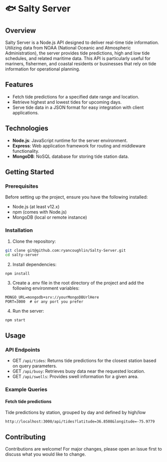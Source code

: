 # 🐟 Salty Server

## Overview

Salty Server is a Node.js API designed to deliver real-time tide information. Utilizing data from NOAA (National Oceanic and Atmospheric Administration), the server provides tide predictions, high and low tide schedules, and related maritime data. This API is particularly useful for mariners, fishermen, and coastal residents or businesses that rely on tide information for operational planning.

## Features

- Fetch tide predictions for a specified date range and location.
- Retrieve highest and lowest tides for upcoming days.
- Serve tide data in a JSON format for easy integration with client applications.

## Technologies

- **Node.js**: JavaScript runtime for the server environment.
- **Express**: Web application framework for routing and middleware functionality.
- **MongoDB**: NoSQL database for storing tide station data.

## Getting Started

### Prerequisites

Before setting up the project, ensure you have the following installed:
- Node.js (at least v12.x)
- npm (comes with Node.js)
- MongoDB (local or remote instance)

### Installation

1. Clone the repository:
```bash
git clone git@github.com:ryancoughlin/Salty-Server.git
cd salty-server
```

2. Install dependencies:
```
npm install
```

3. Create a .env file in the root directory of the project and add the following environment variables:
```
MONGO_URL=mongodb+srv://yourMongoDBUrlHere
PORT=3000  # or any port you prefer
```

4. Run the server:
```
npm start
```

## Usage

### API Endpoints

- GET `/api/tides`: Returns tide predictions for the closest station based on query parameters.
- GET `/api/buoy`: Retrieves buoy data near the requested location.
- GET `/api/swells`: Provides swell information for a given area.

### Example Queries

#### Fetch tide predictions
Tide predictions by station, grouped by day and defined by high/low
```
http://localhost:3000/api/tides?latitude=36.8508&longitude=-75.9779
```

## Contributing
Contributions are welcome! For major changes, please open an issue first to discuss what you would like to change.

